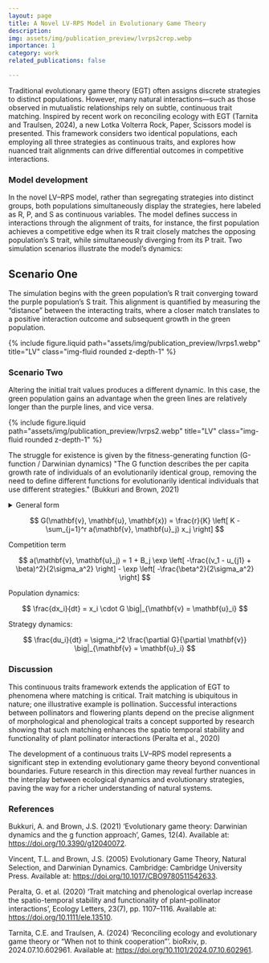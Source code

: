```yaml
---
layout: page
title: A Novel LV-RPS Model in Evolutionary Game Theory
description:
img: assets/img/publication_preview/lvrps2crop.webp
importance: 1
category: work
related_publications: false

---
```


Traditional evolutionary game theory (EGT) often assigns discrete strategies to distinct populations. However, many natural interactions—such as those observed in mutualistic relationships rely on subtle, continuous trait matching. Inspired by recent work on reconciling ecology with EGT (Tarnita and Traulsen, 2024), a new Lotka Volterra Rock, Paper, Scissors model is presented. This framework considers two identical populations, each employing all three strategies as continuous traits, and explores how nuanced trait alignments can drive differential outcomes in competitive interactions.

### Model development
In the novel LV–RPS model, rather than segregating strategies into distinct groups, both populations simultaneously display the strategies, here labeled as R, P, and S as continuous variables. The model defines success in interactions through the alignment of traits, for instance, the first population achieves a competitive edge when its R trait closely matches the opposing population’s S trait, while simultaneously diverging from its P trait.
Two simulation scenarios illustrate the model’s dynamics:

## Scenario One

The simulation begins with the green population’s R trait converging toward the purple population’s S trait. This alignment is quantified by measuring the “distance” between the interacting traits, where a closer match translates to a positive interaction outcome and subsequent growth in the green population.

<div class="row">
    <div class="col-sm mt-3 mt-md-0">
    {% include figure.liquid path="assets/img/publication_preview/lvrps1.webp" title="LV" class="img-fluid rounded z-depth-1" %}
    </div>
</div>
<div class="">
</div>

### Scenario Two

Altering the initial trait values produces a different dynamic. In this case, the green population gains an advantage when the green lines are relatively longer than the purple lines, and vice versa.

<div class="row">
    <div class="col-sm mt-3 mt-md-0">
    {% include figure.liquid path="assets/img/publication_preview/lvrps2.webp" title="LV" class="img-fluid rounded z-depth-1" %}
    </div>
</div>
<div class="">
</div>


The struggle for existence is given by the fitness-generating function (G-function / Darwinian dynamics) "The G function describes the per capita growth rate of individuals of an evolutionarily identical group, removing the need to define different functions for evolutionarily identical individuals that use different strategies." (Bukkuri and Brown, 2021)

<details>
 <summary>General form</summary>
 $$
  G(\mathbf{v}, \mathbf{u}, \mathbf{x}) \big|_{\mathbf{v} = \mathbf{u}_i}
 $$
</details>

$$
G(\mathbf{v}, \mathbf{u}, \mathbf{x}) = \frac{r}{K} \left[ K - \sum_{j=1}^r a(\mathbf{v}, \mathbf{u}_j) x_j \right]
$$

Competition term

$$
a(\mathbf{v}, \mathbf{u}_j) = 1 + B_j \exp \left[ -\frac{(v_1 - u_{j1} + \beta)^2}{2\sigma_a^2} \right] - \exp \left[ -\frac{\beta^2}{2\sigma_a^2} \right]
$$

Population dynamics:

$$
\frac{dx_i}{dt} = x_i \cdot G \big|_{\mathbf{v} = \mathbf{u}_i}
$$

Strategy dynamics:

$$
\frac{du_i}{dt} = \sigma_i^2 \frac{\partial G}{\partial \mathbf{v}} \big|_{\mathbf{v} = \mathbf{u}_i}
$$

### Discussion

This continuous traits framework extends the application of EGT to phenomena where matching is critical. Trait matching is ubiquitous in nature; one illustrative example is pollination. Successful interactions between pollinators and flowering plants depend on the precise alignment of morphological and phenological traits a concept supported by research showing that such matching enhances the spatio temporal stability and functionality of plant pollinator interactions (Peralta et al., 2020) 

The development of a continuous traits LV–RPS model represents a significant step in extending evolutionary game theory beyond conventional boundaries. Future research in this direction may reveal further nuances in the interplay between ecological dynamics and evolutionary strategies, paving the way for a richer understanding of natural systems.

### References

Bukkuri, A. and Brown, J.S. (2021) ‘Evolutionary game theory: Darwinian dynamics and the g function approach’, Games, 12(4). Available at: https://doi.org/10.3390/g12040072.

Vincent, T.L. and Brown, J.S. (2005) Evolutionary Game Theory, Natural Selection, and Darwinian Dynamics. Cambridge: Cambridge University Press. Available at: https://doi.org/10.1017/CBO9780511542633.

Peralta, G. et al. (2020) ‘Trait matching and phenological overlap increase the spatio-temporal stability and functionality of plant–pollinator interactions’, Ecology Letters, 23(7), pp. 1107–1116. Available at: https://doi.org/10.1111/ele.13510.

Tarnita, C.E. and Traulsen, A. (2024) ‘Reconciling ecology and evolutionary game theory or “When not to think cooperation”’. bioRxiv, p. 2024.07.10.602961. Available at: https://doi.org/10.1101/2024.07.10.602961.
